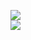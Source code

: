 [![](https://img.shields.io/badge/Made%20With-Github%20Spray-lightgrey.svg?style=for-the-badge&logo=github)](https://github.com/Annihil/github-spray#4919)  
[![](https://i.imgur.com/2DrTn0Z.gif)](https://github.com/Annihil/github-spray)